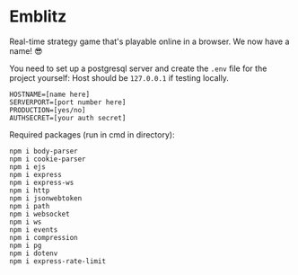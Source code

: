 # Emblitz
Real-time strategy game that's playable online in a browser. We now have a name! 😎

You need to set up a postgresql server and create the `.env` file for the project yourself:
Host should be `127.0.0.1` if testing locally.
```
HOSTNAME=[name here]
SERVERPORT=[port number here]
PRODUCTION=[yes/no]
AUTHSECRET=[your auth secret]
```

Required packages (run in cmd in directory):
```
npm i body-parser
npm i cookie-parser
npm i ejs
npm i express
npm i express-ws
npm i http
npm i jsonwebtoken
npm i path
npm i websocket
npm i ws
npm i events
npm i compression
npm i pg
npm i dotenv
npm i express-rate-limit
```
